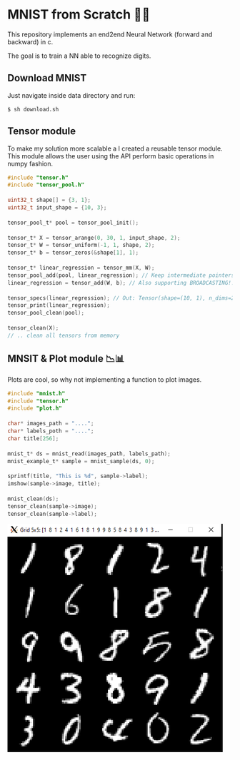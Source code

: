 # MNIST from Scratch 🧠🔢

This repository implements an end2end Neural Network (forward and backward) in c.

The goal is to train a NN able to recognize digits.

## Download MNIST

Just navigate inside data directory and run:

```
$ sh download.sh
```

## Tensor module

To make my solution more scalable a I created a reusable tensor module. This module
allows the user using the API perform basic operations in numpy fashion.

```c
#include "tensor.h"
#include "tensor_pool.h"

uint32_t shape[] = {3, 1};
uint32_t input_shape = {10, 3};

tensor_pool_t* pool = tensor_pool_init();

tensor_t* X = tensor_arange(0, 30, 1, input_shape, 2);
tensor_t* W = tensor_uniform(-1, 1, shape, 2);
tensor_t* b = tensor_zeros(&shape[1], 1);

tensor_t* linear_regression = tensor_mm(X, W);
tensor_pool_add(pool, linear_regression); // Keep intermediate pointers to later free them
linear_regression = tensor_add(W, b); // Also supporting BROADCASTING!!! 😲

tensor_specs(linear_regression); // Out: Tensor(shape=(10, 1), n_dims=2)
tensor_print(linear_regression);
tensor_pool_clean(pool);

tensor_clean(X); 
// .. clean all tensors from memory
```

## MNSIT & Plot module 📉📊

Plots are cool, so why not implementing a function to plot images.

```c
#include "mnist.h"
#include "tensor.h"
#include "plot.h"

char* images_path = "....";
char* labels_poth = "....";
char title[256];

mnist_t* ds = mnist_read(images_path, labels_path);
mnist_example_t* sample = mnist_sample(ds, 0);

sprintf(title, "This is %d", sample->label);
imshow(sample->image, title);

mnist_clean(ds);
tensor_clean(sample->image);
tensor_clean(sample->label);
```

![MNIST grid](img/grid.PNG)
